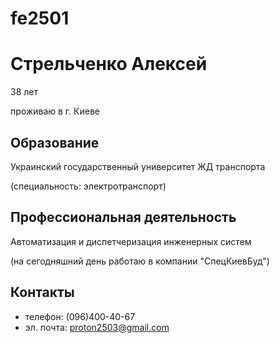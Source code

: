 # fe2501
# Стрельченко Алексей

38 лет

проживаю в г. Киеве

## Образование

Украинский государственный университет ЖД транспорта

(специальность: электротранспорт)

## Профессиональная деятельность

Автоматизация и диспетчеризация инженерных систем

(на сегодняшний день работаю в компании "СпецКиевБуд")

## Контакты

* телефон: (096)400-40-67
* эл. почта: proton2503@gmail.com
